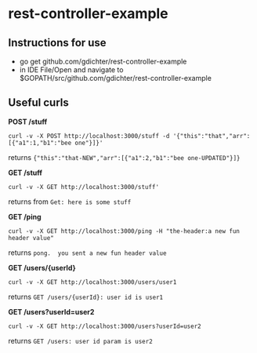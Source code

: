 # rest-controller-example

## Instructions for use
* go get github.com/gdichter/rest-controller-example
* in IDE File/Open and navigate to $GOPATH/src/github.com/gdichter/rest-controller-example

## Useful curls

**POST /stuff**
```
curl -v -X POST http://localhost:3000/stuff -d '{"this":"that","arr":[{"a1":1,"b1":"bee one"}]}'
```

returns `{"this":"that-NEW","arr":[{"a1":2,"b1":"bee one-UPDATED"}]}`


**GET /stuff**
```
curl -v -X GET http://localhost:3000/stuff'
```
returns from `Get: here is some stuff`


**GET /ping**
```
curl -v -X GET http://localhost:3000/ping -H "the-header:a new fun header value"
```

returns `pong.  you sent a new fun header value`


**GET /users/{userId}**
```
curl -v -X GET http://localhost:3000/users/user1
```

returns `GET /users/{userId}: user id is user1`


**GET /users?userId=user2**
```
curl -v -X GET http://localhost:3000/users?userId=user2
```

returns `GET /users: user id param is user2`
